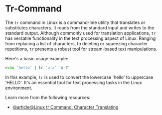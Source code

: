 # Tr-Command

The `tr` command in Linux is a command-line utility that translates or substitutes characters. It reads from the standard input and writes to the standard output. Although commonly used for translation applications, `tr` has versatile functionality in the text processing aspect of Linux. Ranging from replacing a list of characters, to deleting or squeezing character repetitions, `tr` presents a robust tool for stream-based text manipulations.

Here's a basic usage example:

```bash
echo 'hello' | tr 'a-z' 'A-Z'
```

In this example, `tr` is used to convert the lowercase 'hello' to uppercase 'HELLO'. It's an essential tool for text processing tasks in the Linux environment.

Learn more from the following resources:

- [@article@Linux tr Command: Character Translating](https://labex.io/tutorials/linux-linux-tr-command-character-translating-388064)